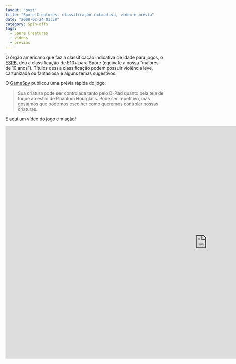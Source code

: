 ```yaml
---
layout: "post"
title: "Spore Creatures: classificação indicativa, vídeo e prévia"
date: "2008-02-24 01:38"
category: Spin-offs
tags:
  - Spore Creatures
  - vídeos
  - prévias
---
```


O órgão americano que faz a classificação indicativa de idade para jogos, o [ESRB](http://www.esrb.org/index-js.jsp), deu a classificação de E10+ para Spore (equivale à nossa “maiores de 10 anos”). Títulos dessa classificação podem possuir violência leve, cartunizada ou fantasiosa e alguns temas sugestivos.

O [GameSpy]() publicou uma prévia rápida do jogo:

> Sua criatura pode ser controlada tanto pelo D-Pad quanto pela tela de toque ao estilo de Phantom Hourglass. Pode ser repetitivo, mas gostamos que podemos escolher como queremos controlar nossas criaturas.

E aqui um vídeo do jogo em ação!

<iframe width="1280" height="737" src="https://www.youtube.com/embed/Jlr1HlEULZ8" frameborder="0" allow="accelerometer; autoplay; encrypted-media; gyroscope; picture-in-picture" allowfullscreen></iframe>
